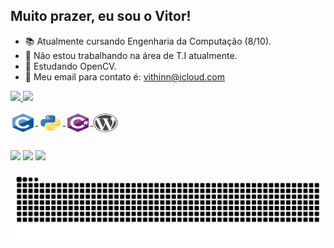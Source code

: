 ## Muito prazer, eu sou o Vitor!

- 📚 Atualmente cursando Engenharia da Computação (8/10).
- 💼 Não estou trabalhando na área de T.I atualmente.
- 🌱 Estudando OpenCV.
- 📨 Meu email para contato é: vithinn@icloud.com



 <div>
  <a href="https://github.com/vithinn">
  <img height="160em" src="https://github-readme-stats.vercel.app/api?username=vithinn&show_icons=true&theme=dark&include_all_commits=true&count_private=true"/>
  <img height="160em" src="https://github-readme-stats.vercel.app/api/top-langs/?username=vithinn&layout=compact&langs_count=7&theme=dark"/>
</div>
<div style="display: inline_block"><br>
  <img align="center" alt="vTn-C" height="30" width="40" src="https://raw.githubusercontent.com/devicons/devicon/master/icons/c/c-original.svg">
  <img align="center" alt="vTn-Python" height="30" width="40" src="https://raw.githubusercontent.com/devicons/devicon/master/icons/python/python-original.svg">
  <img align="center" alt="vTn-Csharp" height="30" width="40" src="https://raw.githubusercontent.com/devicons/devicon/master/icons/csharp/csharp-original.svg">
  <img align="center" alt="vTn-WP" height="30" width="40" src="https://raw.githubusercontent.com/devicons/devicon/master/icons/wordpress/wordpress-plain.svg">
</div>
  
  ##
 
<div> 
  <a href="https://instagram.com/vitor.frugoli" target="_blank"><img src="https://img.shields.io/badge/-Instagram-%23E4405F?style=for-the-badge&logo=instagram&logoColor=white" target="_blank"></a>
 	<a href="https://www.twitch.tv/vthinn" target="_blank"><img src="https://img.shields.io/badge/Twitch-9146FF?style=for-the-badge&logo=twitch&logoColor=white" target="_blank"></a>
 <a href="https://discord.gg/B8YJxpdQk9" target="_blank"><img src="https://img.shields.io/badge/Discord-7289DA?style=for-the-badge&logo=discord&logoColor=white" target="_blank"></a> 
 
  ![Snake animation](https://github.com/vithinn/vithinn/blob/output/github-contribution-grid-snake.svg)
 
</div>
